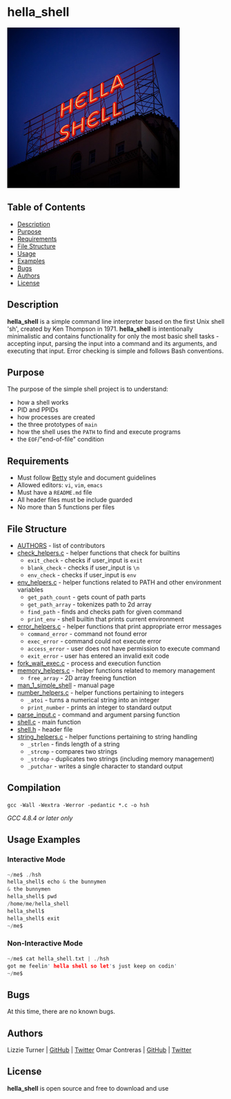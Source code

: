 # hella_shell

![hella shell](hella_shell.jpg)


## Table of Contents

* [Description](#description)
* [Purpose](#purpose)
* [Requirements](#requirements)
* [File Structure](#file-structure)
* [Usage](#usage)
* [Examples](#examples)
* [Bugs](#bugs)
* [Authors](#authors)
* [License](#license)


## Description

**hella_shell** is a simple command line interpreter based on the first Unix shell 'sh', created by Ken Thompson in 1971. **hella_shell** is intentionally minimalistic and contains functionality for only the most basic shell tasks - accepting input, parsing the input into a command and its arguments, and executing that input. Error checking is simple and follows Bash conventions.

## Purpose

The purpose of the simple shell project is to understand:
* how a shell works
* PID and PPIDs
* how processes are created
* the three prototypes of `main`
* how the shell uses the `PATH` to find and execute programs
* the `EOF`/"end-of-file" condition

## Requirements

* Must follow [Betty](https://github.com/holbertonschool/Betty/wiki) style and document guidelines
* Allowed editors: `vi`, `vim`, `emacs`
* Must have a `README.md` file
* All header files must be include guarded
* No more than 5 functions per files

## File Structure

* [AUTHORS](https://github.com/aucontraire/simple_shell/blob/docs/AUTHORS) - list of contributors
* [check_helpers.c](https://github.com/aucontraire/simple_shell/blob/docs/check_helpers.c) - helper functions that check for builtins
  * `exit_check` - checks if user_input is `exit`
  * `blank_check` - checks if user_input is `\n`
  * `env_check` - checks if user_input is `env`
* [env_helpers.c](env_helpers.c) - helper functions related to PATH and other environment variables
  * `get_path_count` - gets count of path parts
  * `get_path_array` - tokenizes path to 2d array
  * `find_path` - finds and checks path for given command
  * `print_env` - shell builtin that prints current environment
* [error_helpers.c](error_helpers.c) - helper functions that print appropriate error messages
  * `command_error` - command not found error
  * `exec_error` - command could not execute error
  * `access_error` - user does not have permission to execute command
  * `exit_error` - user has entered an invalid exit code
* [fork_wait_exec.c](fork_wait_exec.c) - process and execution function
* [memory_helpers.c](memory_helpers.c) - helper functions related to memory management
  * `free_array` - 2D array freeing function
* [man_1_simple_shell](man_1_simple_shell) - manual page
* [number_helpers.c](number_helpers.c) - helper functions pertaining to integers
  * `_atoi` - turns a numerical string into an integer
  * `print_number` - prints an integer to standard output
* [parse_input.c](parse_input.c) - command and argument parsing function
* [shell.c](shell.c) - main function
* [shell.h](shell.h) - header file
* [string_helpers.c](string_helpers.c) - helper functions pertaining to string handling
  * `_strlen` - finds length of a string
  * `_strcmp` - compares two strings
  * `_strdup` - duplicates two strings (including memory management)
  * `_putchar` - writes a single character to standard output

## Compilation

```gcc -Wall -Wextra -Werror -pedantic *.c -o hsh```

*GCC 4.8.4 or later only*

## Usage Examples

### Interactive Mode

```c
~/me$ ./hsh
hella_shell$ echo & the bunnymen
& the bunnymen
hella_shell$ pwd
/home/me/hella_shell
hella_shell$
hella_shell$ exit
~/me$
```

### Non-Interactive Mode

```c
~/me$ cat hella_shell.txt | ./hsh
got me feelin' hella shell so let's just keep on codin'
~/me$
```

## Bugs

At this time, there are no known bugs.


## Authors

Lizzie Turner | [GitHub](https://github.com/lizzieturner) | [Twitter](https://twitter.com/_lizzieturner_)
Omar Contreras | [GitHub](https://github.com/aucontraire) | [Twitter](https://twitter.com/_au_contraire)

## License

**hella_shell** is open source and free to download and use
